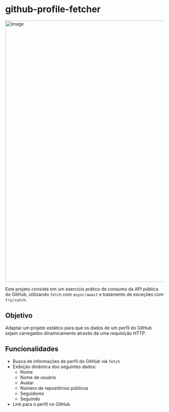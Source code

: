 # github-profile-fetcher
<img width="1766" height="828" alt="image" src="https://github.com/user-attachments/assets/73b0fe46-52c9-45cb-b4df-20ddb5757a51" />


Este projeto consiste em um exercício prático de consumo da API pública do GitHub, utilizando `fetch` com `async/await` e tratamento de exceções com `try/catch`.

##  Objetivo

Adaptar um projeto estático para que os dados de um perfil do GitHub sejam carregados dinamicamente através de uma requisição HTTP.

## Funcionalidades

- Busca de informações de perfil do GitHub via `fetch`
- Exibição dinâmica dos seguintes dados:
  - Nome
  - Nome de usuário
  - Avatar
  - Número de repositórios públicos
  - Seguidores
  - Seguindo
- Link para o perfil no GitHub
